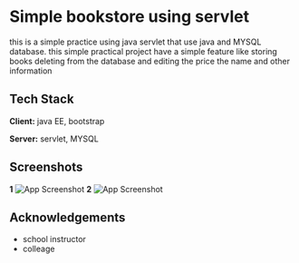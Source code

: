 
# Simple bookstore using servlet

this is a simple practice using java servlet that use java and MYSQL database. this simple practical project have a simple feature like storing books deleting from the database and editing the price the name and other information


## Tech Stack

**Client:** java EE, bootstrap

**Server:** servlet, MYSQL


## Screenshots
**1**
![App Screenshot](https://via.placeholder.com/468x300?text=App+Screenshot+Here)
**2**
![App Screenshot](https://via.placeholder.com/468x300?text=App+Screenshot+Here)


## Acknowledgements

 - school instructor
 - colleage
 

